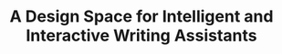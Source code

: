 ---
title: "A Design Space for Intelligent and Interactive Writing Assistants"
categories: publications
# pdf : CHI2022-TaleBrush.pdf
link: https://arxiv.org/abs/2403.14117
authors: Mina Lee, Katy Ilonka Gero, John Joon Young Chung, Simon Buckingham Shum, Vipul Raheja, Hua Shen, Subhashini Venugopalan, Thiemo Wambsganss, David Zhou, Emad A. Alghamdi, Tal August, Avinash Bhat, Madiha Zahrah Choksi, Senjuti Dutta, Jin L.C. Guo, Md Naimul Hoque, Yewon Kim, Simon Knight, Seyed Parsa Neshaei, Antonette Shibani, Disha Shrivastava, Lila Shroff, Agnia Sergeyuk, Jessi Stark, Sarah Sterman, Sitong Wang, Antoine Bosselut, Daniel Buschek, Joseph Chee Chang, Sherol Chen, Max Kreminski, Joonsuk Park, Roy Pea, Eugenia Ha Rim Rho, Zejiang Shen, Pao Siangliulue
image: 2024_in2writing.png
# video: https://youtu.be/F_y6drm6af8 
venue : CHI2024
type : full
# bibtex: "@inbook{chung2021talebrush,
# author = {Chung, John Joon Young and Kim, Wooseok and Yoo, Kang Min and Lee, Hwaran and Adar, Eytan and Chang, Minsuk},
# title = {TaleBrush: Sketching Stories with Generative Pretrained Language Models},
# year = {2024},
# publisher = {Association for Computing Machinery},
# address = {New York, NY, USA},
# booktitle = {Proceedings of the 2024 CHI Conference on Human Factors in Computing Systems}
# }"
layout: publications_single
project_page: https://writing-assistant.github.io/
tags:
  - writing assistants, writing support tools, artificial intelligence, design space
---